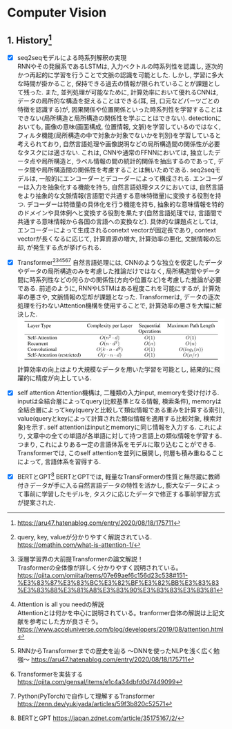 # Computer Vision

## 1. History[^1]

* [x] seq2seqモデルによる時系列解釈の実現  
RNNやその発展系であるLSTMは, 入力ベクトルの時系列性を認識し, 逐次的かつ再起的に学習を行うことで文脈の認識を可能とした. しかし, 学習に多大な時間が掛かること, 保持できる過去の情報が限られていることが課題として残った. また, 並列処理が可能なために, 計算効率において優れるCNNは, データの局所的な構造を捉えることはできる(耳, 目, 口元などパーツごとの特徴を認識する)が, 因果関係や位置関係といった時系列性を学習することはできない(局所構造と局所構造の関係性を学ぶことはできない). detectionにおいても, 画像の意味(画面構成, 位置情報, 文脈)を学習しているのではなく, フィルタ機能(局所構造の中で対象か対象でないかを判別)を学習していると考えられており, 自然言語処理や画像説明などの局所構造間の関係性が必要なタスクには適さない. これは, CNNや通常のFFNNにおいては, 独立したデータ点や局所構造と, ラベル情報の間の統計的関係を抽出するのであって, データ間や局所構造間の関係性を考慮することは無いためである. 
seq2seqモデルは, 一般的にエンコーダーとデコーダーによって構成される. エンコーダーは入力を抽象化する機能を持ち, 自然言語処理タスクにおいては, 自然言語をより抽象的な文脈情報(言語間で共通する意味特徴量)に変換する役割を持つ. デコーダーは特徴量の具体化を行う機能を持ち, 抽象的な意味情報を特的のドメインや具体例へと変換する役割を果たす(自然言語処理では, 言語間で共通する意味情報から各国の言語への変換など). 
具体的な課題点としては, エンコーダーによって生成されるconetxt vectorが固定長であり, context vectorが長くなるに応じて, 計算資源の増大, 計算効率の悪化, 文脈情報の忘却, が発生する点が挙げられる. 

* [x] Transformer[^2][^3][^4][^5][^6][^8]
自然言語処理には, CNNのような独立を仮定したデータやデータの局所構造のみを考慮した推論だけではなく, 局所構造間やデータ間に時系列性などの何らかの関係性(方向や位置など)を考慮した推論が必要である. 
前述のように, RNNやLSTMはある程度これを可能にするが, 計算効率の悪さや, 文脈情報の忘却が課題となった. 
Transformerは, データの逐次処理を行わないAttention機構を使用することで, 計算効率の悪さを大幅に解決した. 
![cost](computation_cost.png)
計算効率の向上はより大規模なデータを用いた学習を可能とし, 結果的に飛躍的に精度が向上している. 

* [x] self attention
Attention機構は, 二種類の入力input, memoryを受け付ける. inputは全結合層によってquery(比較基準となる情報, 検索条件), memoryは全結合層によってkey(queryと比較して類似情報である重みを計算する索引), value(queryとkeyによって計算された類似情報を適用する比較対象, 検索対象)を示す. 
self attentionはinputとmemoryに同じ情報を入力する. これにより, 文章中の全ての単語が各単語に対して持つ言語上の類似情報を学習する. つまり, これによりある一定の言語体系をモデルに取り込むことができる. 
Transformerでは, このself attentionを並列に展開し, 何層も積み重ねることによって, 言語体系を習得する. 

* [x] BERTとGPT[^7]
BERTとGPTでは, 軽量なTransFormerの性質と無尽蔵に教師付きデータが手に入る自然言語データの特性を活かし, 膨大なデータによって事前に学習したモデルを, タスクに応じたデータで修正する事前学習方式が提案された. 



[^1]: https://aru47.hatenablog.com/entry/2020/08/18/175711

[^2]: query, key, valueが分かりやすく解説されている.
https://omathin.com/what-is-attention-1/

[^3]: 深層学習界の大前提Transformerの論文解説！  
Trasformerの全体像が詳しく分かりやすく説明されている。  
https://qiita.com/omiita/items/07e69aef6c156d23c538#151-%E3%83%87%E3%83%BC%E3%82%BF%E3%82%BB%E3%83%83%E3%83%88%E3%81%A8%E3%83%90%E3%83%83%E3%83%81

[^4]: Attention is all you needの解説  
Attentionとは何かを中心に説明されている。tranformer自体の解説は上記文献を参考にした方が良さそう。  
https://www.acceluniverse.com/blog/developers/2019/08/attention.html

[^5]: RNNからTransformerまでの歴史を辿る ～DNNを使ったNLPを浅く広く勉強～
https://aru47.hatenablog.com/entry/2020/08/18/175711

[^6]: Transformerを実装する
https://qiita.com/gensal/items/e1c4a34dbfd0d7449099

[^7]: BERTとGPT
https://japan.zdnet.com/article/35175167/2/

[^8]: Python(PyTorch)で自作して理解するTransformer
https://zenn.dev/yukiyada/articles/59f3b820c52571